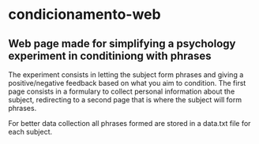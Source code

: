 # condicionamento-web
## Web page made for simplifying a psychology experiment in conditiniong with phrases


The experiment consists in letting the subject form phrases and giving a positive/negative feedback based on what you aim to condition. The first page consists in a formulary to collect personal information about the subject, redirecting to a second page that is where the subject will form phrases.


For better data collection all phrases formed are stored in a data.txt file for each subject.
